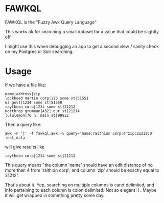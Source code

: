 # FAWKQL
FAWKQL is the "Fuzzy Awk Query Language"

This works ok for searching a small dataset for a value that could be slightly off.

I might use this when debugging an app to get a second view / sanity check on 
my Postgres or Solr searching.

# Usage
If we have a file like:
```
name|address|zip
lockheed martin corp|123 some st|51551
us govt|1234 some st|51550
raytheon corp|1234 some st|21212
northrop grumman|4321 our st|21214
lululemon|76 n. main st|99922
```
Then a query like:

```
awk -F '|' -f fawkql.awk -v query='name:raithion corp:4^zip:21212:0' test_data 
```

will give results like

```
raytheon corp|1234 some st|21212
```

This query means "the column 'name' should have an edit distance of no more
than 4 from 'raithion corp', and column 'zip' should be exactly equal to 21212".

That's about it.  Yep, searching on multiple columns is caret delimited, and 
info pertaining to each column is colon delimited. Not so elegant :(  .  Maybe it will get wrapped 
in something pretty some day.

